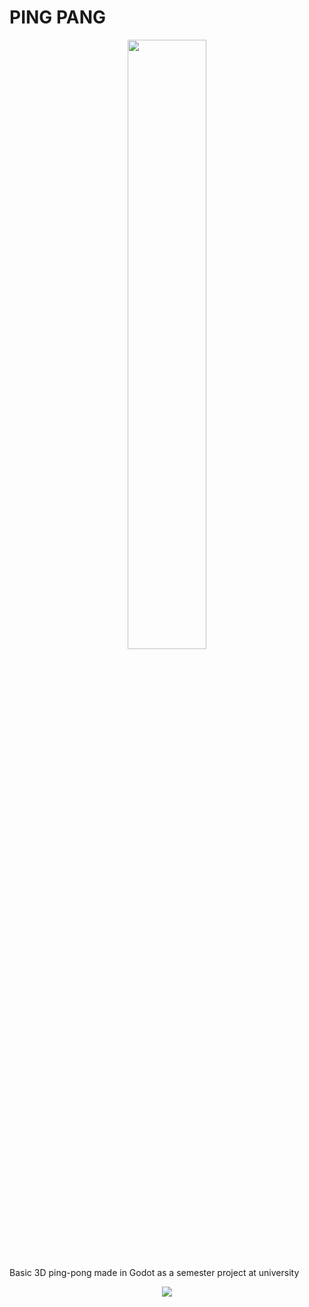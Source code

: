 # PING PANG
<p align="center">
  <img src="https://github.com/kaekld/ping-pong-godot3d/blob/a95aa82055a876b56e33fa55f1a2efe860efda05/resources/logo.png" width="50%">
</p>
Basic 3D ping-pong made in Godot as a semester project at university
<p align="center">
  <img src="https://github.com/kaekld/ping-pong-godot3d/blob/6bca9f2a4456e57cea9bfb7e652449a9ed086407/resources/preview.png">
</p>
